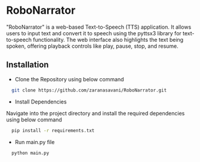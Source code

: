 
# RoboNarrator

"RoboNarrator" is a web-based Text-to-Speech (TTS) application. It allows users to input text and convert it to speech using the pyttsx3 library for text-to-speech functionality. The web interface also highlights the text being spoken, offering playback controls like play, pause, stop, and resume.


## Installation

- Clone the Repository using below command

```bash
  git clone https://github.com/zaranasavani/RoboNarrator.git
```
  
- Install Dependencies

Navigate into the project directory and install the required dependencies using below command

```bash
  pip install -r requirements.txt
```

- Run main.py file
```bash
  python main.py
```
